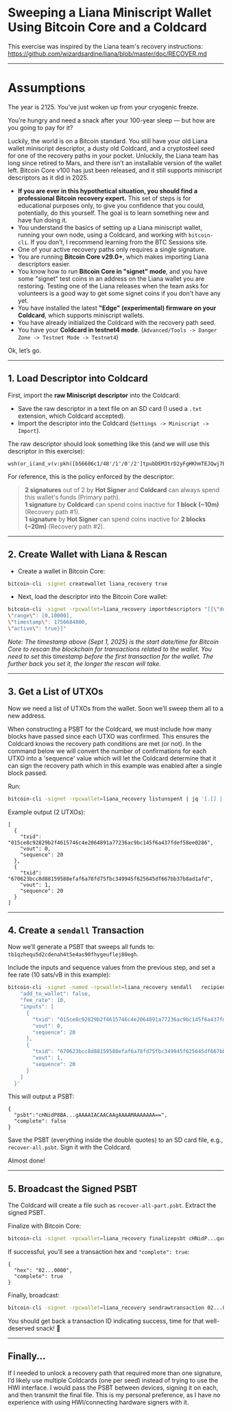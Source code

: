 # Sweeping a Liana Miniscript Wallet Using Bitcoin Core and a Coldcard

This exercise was inspired by the Liana team's recovery instructions:  
https://github.com/wizardsardine/liana/blob/master/doc/RECOVER.md

---

# Assumptions

The year is 2125. You’ve just woken up from your cryogenic freeze.  

You’re hungry and need a snack after your 100-year sleep — but how are you going to pay for it?  

Luckily, the world is on a Bitcoin standard. You still have your old Liana wallet miniscript descriptor, a dusty old Coldcard, and a cryptosteel seed for one of the recovery paths in your pocket. Unluckily, the Liana team has long since retired to Mars, and there isn’t an installable version of the wallet left. Bitcoin Core v100 has just been released, and it still supports miniscript descriptors as it did in 2025.

* **If you are ever in this hypothetical situation, you should find a professional Bitcoin recovery expert.** This set of steps is for educational purposes only, to give you confidence that you could, potentially, do this yourself. The goal is to learn something new and have fun doing it.
* You understand the basics of setting up a Liana miniscript wallet, running your own node, using a Coldcard, and working with `bitcoin-cli`. If you don’t, I recommend learning from the BTC Sessions site.
* One of your active recovery paths only requires a single signature.
* You are running **Bitcoin Core v29.0+**, which makes importing Liana descriptors easier.
* You know how to run **Bitcoin Core in "signet" mode**, and you have some "signet" test coins in an address on the Liana wallet you are restoring. Testing one of the Liana releases when the team asks for volunteers is a good way to get some signet coins if you don't have any yet.
* You have installed the latest **"Edge" (experimental) firmware on your Coldcard**, which supports miniscript wallets.
* You have already initialized the Coldcard with the recovery path seed.
* You have your **Coldcard in testnet4 mode**. (`Advanced/Tools -> Danger Zone -> Testnet Mode -> Testnet4`)

Ok, let’s go.

---

## 1. Load Descriptor into Coldcard
First, import the **raw Miniscript descriptor** into the Coldcard:  
* Save the raw descriptor in a text file on an SD card (I used a `.txt` extension, which Coldcard accepted).  
* Import the descriptor into the Coldcard (`Settings -> Miniscript -> Import`).  

The raw descriptor should look something like this (and we will use this descriptor in this exercise):

```
wsh(or_i(and_v(v:pkh([b56686c1/48'/1'/0'/2']tpubDEM3trD2yFgHKhmTEJQwj7E36cZiukJ5YNWSXBaJwWkiwt2pKgZ3bKwWQHy561FW7QGG8JQvXPcxdnFq9TSA62mBPsas7ZyiB6RbWrtB6ps/<2;3>/*),older(2)),or_i(and_v(v:pkh([c2bb89a7/48'/1'/0'/2']tpubDEkGHwx49AQfVEDr9hPNTn88MCZkHnBeVRQgY2jg8oeaHzMZexmsEi77jvpn6cjVVSWuhSWTpSE2hcB4BfWBP3QjiDtzTSPyQNHB239veqQ/<2;3>/*),older(1)),and_v(v:pk([c2bb89a7/48'/1'/0'/2']tpubDEkGHwx49AQfVEDr9hPNTn88MCZkHnBeVRQgY2jg8oeaHzMZexmsEi77jvpn6cjVVSWuhSWTpSE2hcB4BfWBP3QjiDtzTSPyQNHB239veqQ/<0;1>/*),pk([b56686c1/48'/1'/0'/2']tpubDEM3trD2yFgHKhmTEJQwj7E36cZiukJ5YNWSXBaJwWkiwt2pKgZ3bKwWQHy561FW7QGG8JQvXPcxdnFq9TSA62mBPsas7ZyiB6RbWrtB6ps/<0;1>/*)))))#qxexzqcw
```

For reference, this is the policy enforced by the descriptor:

> **2 signatures** out of 2 by **Hot Signer** and **Coldcard** can always spend this wallet's funds (Primary path).  
> **1 signature** by **Coldcard** can spend coins inactive for **1 block (~10m)** (Recovery path #1).  
> **1 signature** by **Hot Signer** can spend coins inactive for **2 blocks (~20m)** (Recovery path #2).  

---

## 2. Create Wallet with Liana & Rescan
* Create a wallet in Bitcoin Core:  

```bash
bitcoin-cli -signet createwallet liana_recovery true
```

* Next, load the descriptor into the Bitcoin Core wallet:  

```bash
bitcoin-cli -signet -rpcwallet=liana_recovery importdescriptors "[{\"desc\":\"wsh(or_i(and_v(v:pkh([b56686c1/48'/1'/0'/2']tpubDEM3trD2yFgHKhmTEJQwj7E36cZiukJ5YNWSXBaJwWkiwt2pKgZ3bKwWQHy561FW7QGG8JQvXPcxdnFq9TSA62mBPsas7ZyiB6RbWrtB6ps/<2;3>/*),older(2)),or_i(and_v(v:pkh([c2bb89a7/48'/1'/0'/2']tpubDEkGHwx49AQfVEDr9hPNTn88MCZkHnBeVRQgY2jg8oeaHzMZexmsEi77jvpn6cjVVSWuhSWTpSE2hcB4BfWBP3QjiDtzTSPyQNHB239veqQ/<2;3>/*),older(1)),and_v(v:pk([c2bb89a7/48'/1'/0'/2']tpubDEkGHwx49AQfVEDr9hPNTn88MCZkHnBeVRQgY2jg8oeaHzMZexmsEi77jvpn6cjVVSWuhSWTpSE2hcB4BfWBP3QjiDtzTSPyQNHB239veqQ/<0;1>/*),pk([b56686c1/48'/1'/0'/2']tpubDEM3trD2yFgHKhmTEJQwj7E36cZiukJ5YNWSXBaJwWkiwt2pKgZ3bKwWQHy561FW7QGG8JQvXPcxdnFq9TSA62mBPsas7ZyiB6RbWrtB6ps/<0;1>/*)))))#qxexzqcw\", 
\"range\": [0,10000], 
\"timestamp\": 1756684800, 
\"active\": true}]"
```

*Note: The timestamp above (Sept 1, 2025) is the start date/time for Bitcoin Core to rescan the blockchain for transactions related to the wallet. You need to set this timestamp before the first transaction for the wallet. The further back you set it, the longer the rescan will take.*  

---

## 3. Get a List of UTXOs
Now we need a list of UTXOs from the wallet. Soon we’ll sweep them all to a new address.  

When constructing a PSBT for the Coldcard, we must include how many blocks have passed since each UTXO was confirmed. This ensures the Coldcard knows the recovery path conditions are met (or not). In the command below we will convert the number of confirmations for each UTXO into a 'sequence' value which will let the Coldcard determine that it can sign the recovery path which in this example was enabled after a single block passed.

Run:

```bash
bitcoin-cli -signet -rpcwallet=liana_recovery listunspent | jq '[.[] | {txid, vout, sequence: .confirmations}]'
```

Example output (2 UTXOs):

```
[
  {
    "txid": "015ce8c92829b2f4615746c4e2064891a77236ac9bc145f6a437fdef58ee0286",
    "vout": 0,
    "sequence": 20
  },
  {
    "txid": "670623bcc8d88159588efaf6a78fd75fbc349945f625645df667bb37b8ad1afd",
    "vout": 1,
    "sequence": 20
  }
]
```

---

## 4. Create a `sendall` Transaction
Now we’ll generate a PSBT that sweeps all funds to:  
`tb1qzhequ5d2cdenah4t5e4as90fhygeuflej80egh`.

Include the inputs and sequence values from the previous step, and set a fee rate (10 sats/vB in this example):

```bash
bitcoin-cli -signet -named -rpcwallet=liana_recovery sendall   recipients='["tb1qzhequ5d2cdenah4t5e4as90fhygeuflej80egh"]'   options='{
    "add_to_wallet": false,
    "fee_rate": 10,
    "inputs": [
      {
        "txid": "015ce8c92829b2f4615746c4e2064891a77236ac9bc145f6a437fdef58ee0286",
        "vout": 0,
        "sequence": 20
      },
      {
        "txid": "670623bcc8d88159588efaf6a78fd75fbc349945f625645df667bb37b8ad1afd",
        "vout": 1,
        "sequence": 20
      }
    ]
  }'
```

This will output a PSBT:

```
{
  "psbt":"cHNidP8BA...gAAAAIACAACAAgAAAAMAAAAAAA==",
  "complete": false
}
```

Save the PSBT (everything inside the double quotes) to an SD card file, e.g., `recover-all.psbt`. Sign it with the Coldcard. 

Almost done!

---

## 5. Broadcast the Signed PSBT
The Coldcard will create a file such as `recover-all-part.psbt`. Extract the signed PSBT.  

Finalize with Bitcoin Core:

```bash
bitcoin-cli -signet -rpcwallet=liana_recovery finalizepsbt cHNidP...qxoaAAA
```

If successful, you’ll see a transaction hex and `"complete": true`:

```
{
  "hex": "02...0000",
  "complete": true
}
```

Finally, broadcast:

```bash
bitcoin-cli -signet -rpcwallet=liana_recovery sendrawtransaction 02...0000
```

You should get back a transaction ID indicating success, time for that well-deserved snack! 🍫

---

## Finally...
If I needed to unlock a recovery path that required more than one signature, I’d likely use multiple Coldcards (one per seed) instead of trying to use the HWI interface. I would pass the PSBT between devices, signing it on each, and then transmit the final file. This is my personal preference, as I have no experience with using HWI/connecting hardware signers with it.
